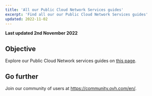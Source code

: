```yaml
---
title: 'All our Public Cloud Network Services guides'
excerpt: 'Find all our our Public Cloud Network Services guides'
updated: 2022-11-02
---
```


**Last updated 2nd November 2022**

## Objective

Explore our Public Cloud Network services guides on [this page](https://docs.ovh.com/ca/en/publiccloud/network-services/).

## Go further

Join our community of users at <https://community.ovh.com/en/>.